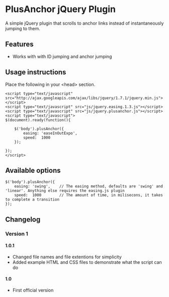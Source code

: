 # PlusAnchor jQuery Plugin

A simple jQuery plugin that scrolls to anchor links instead of instantaneously jumping to them.

## Features
* Works with with ID jumping and anchor jumping

## Usage instructions

Place the following in your &lt;head&gt; section.

	<script type="text/javascript" src="http://ajax.googleapis.com/ajax/libs/jquery/1.7.1/jquery.min.js"></script>
	<script type="text/javascript" src="js/jquery.easing.1.3.js"></script>
	<script type="text/javascript" src="js/jquery.plusanchor.js"></script>
	<script type="text/javascript">
	$(document).ready(function(){

		$('body').plusAnchor({
			easing: 'easeInOutExpo',
			speed: 	1000
		});

	});
	</script>

## Available options
	$('body').plusAnchor({
        easing: 'swing', 	// The easing method, defaults are 'swing' and 'linear'. Anything else requires the easing.js plugin
        speed:  1000 		// The amount of time, in milisecons, it takes to complete a transition
    });

## Changelog

### Version 1

#### 1.0.1
* Changed file names and file extentions for simplicity
* Added example HTML and CSS files to demonstrate what the script can do

#### 1.0
* First official version